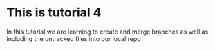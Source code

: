 # This is tutorial 4

In
this tutorial we are learning to create and merge branches as well as including the untracked files into
our local repo